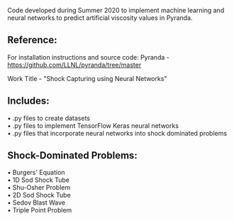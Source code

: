 Code developed during Summer 2020 to implement machine learning and neural networks to predict artificial viscosity values in Pyranda.

## Reference:
For installation instructions and source code:
Pyranda -  https://github.com/LLNL/pyranda/tree/master

Work Title - "Shock Capturing using Neural Networks"

## Includes:
• .py files to create datasets<br />
• .py files to implement TensorFlow Keras neural networks<br />
• .py files that incorporate neural networks into shock dominated problems<br />

## Shock-Dominated Problems:
• Burgers' Equation<br />
• 1D Sod Shock Tube<br />
• Shu-Osher Problem<br />
• 2D Sod Shock Tube<br />
• Sedov Blast Wave<br />
• Triple Point Problem
